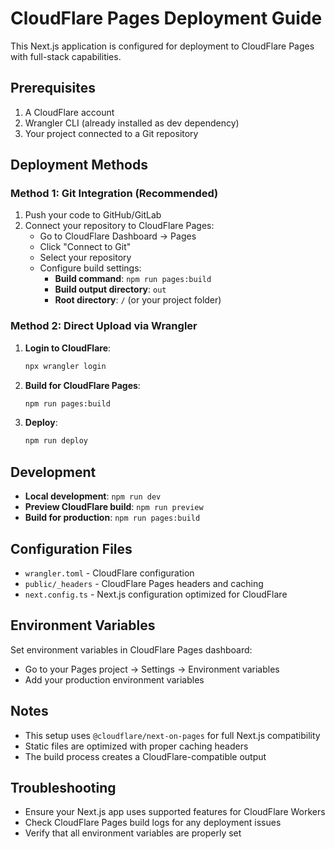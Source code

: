 # CloudFlare Pages Deployment Guide

This Next.js application is configured for deployment to CloudFlare Pages with full-stack capabilities.

## Prerequisites

1. A CloudFlare account
2. Wrangler CLI (already installed as dev dependency)
3. Your project connected to a Git repository

## Deployment Methods

### Method 1: Git Integration (Recommended)

1. Push your code to GitHub/GitLab
2. Connect your repository to CloudFlare Pages:
   - Go to CloudFlare Dashboard → Pages
   - Click "Connect to Git"
   - Select your repository
   - Configure build settings:
     - **Build command**: `npm run pages:build`
     - **Build output directory**: `out`
     - **Root directory**: `/` (or your project folder)

### Method 2: Direct Upload via Wrangler

1. **Login to CloudFlare**:
   ```bash
   npx wrangler login
   ```

2. **Build for CloudFlare Pages**:
   ```bash
   npm run pages:build
   ```

3. **Deploy**:
   ```bash
   npm run deploy
   ```

## Development

- **Local development**: `npm run dev`
- **Preview CloudFlare build**: `npm run preview`
- **Build for production**: `npm run pages:build`

## Configuration Files

- `wrangler.toml` - CloudFlare configuration
- `public/_headers` - CloudFlare Pages headers and caching
- `next.config.ts` - Next.js configuration optimized for CloudFlare

## Environment Variables

Set environment variables in CloudFlare Pages dashboard:
- Go to your Pages project → Settings → Environment variables
- Add your production environment variables

## Notes

- This setup uses `@cloudflare/next-on-pages` for full Next.js compatibility
- Static files are optimized with proper caching headers
- The build process creates a CloudFlare-compatible output

## Troubleshooting

- Ensure your Next.js app uses supported features for CloudFlare Workers
- Check CloudFlare Pages build logs for any deployment issues
- Verify that all environment variables are properly set 